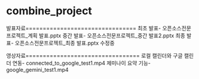 # combine_project

발표자료================================
최초 발표- 오픈소스전문프로젝트_계획 발표.pptx
중간 발표- 오픈소스전문프로젝트_중간 발표2.pptx
최종 발표- 오픈소스전문프로젝트_최종 발표.pptx 수정중

영상자료=================================
로컬 캘린더와 구글 캘린더 연동- connected_to_google_test1.mp4
제미나이 요약 기능- google_gemini_test1.mp4
